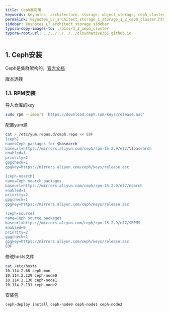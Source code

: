 ```yaml
---
title: Ceph高可用
keywords: keynotes, architecture, storage, object_storage, ceph_cluster
permalink: keynotes_L7_architect_storage_1_storage_1_2_ceph_cluster.html
sidebar: keynotes_L7_architect_storage_sidebar
typora-copy-images-to: ./pics/1_2_ceph_cluster
typora-root-url: ../../../../../cloudnative365.github.io
---
```


## 1. Ceph安装

Ceph是集群架构的，[官方文档](https://docs.ceph.com/en/latest/install/get-packages/?spm=a2c6h.13651104.0.0.4b6622d15f37Ih)

[版本选择](https://docs.ceph.com/en/latest/releases/#active-releases)

### 1.1. RPM安装

导入仓库的key

``` bash
sudo rpm --import 'https://download.ceph.com/keys/release.asc'
```

配置yum源

``` bash
cat > /etc/yum.repos.d/ceph.repo << EOF
[ceph]
name=Ceph packages for $basearch
baseurl=https://mirrors.aliyun.com/ceph/rpm-15.2.9/el7/\$basearch
enabled=1
priority=2
gpgcheck=1
gpgkey=https://mirrors.aliyun.com/ceph/keys/release.asc

[ceph-noarch]
name=Ceph noarch packages
baseurl=https://mirrors.aliyun.com/ceph/rpm-15.2.9/el7/noarch
enabled=1
priority=2
gpgcheck=1
gpgkey=https://mirrors.aliyun.com/ceph/keys/release.asc

[ceph-source]
name=Ceph source packages
baseurl=https://mirrors.aliyun.com/ceph/rpm-15.2.9/el7/SRPMS
enabled=0
priority=2
gpgcheck=1
gpgkey=https://mirrors.aliyun.com/ceph/keys/release.asc
EOF
```

修改hosts文件

``` bash
cat /etc/hosts
10.114.2.68 ceph-mon
10.114.2.129 ceph-node0
10.114.2.130 ceph-node1
10.114.2.131 ceph-node2
```

安装包

``` bash
ceph-deploy install ceph-node0 ceph-node1 ceph-node2
```

